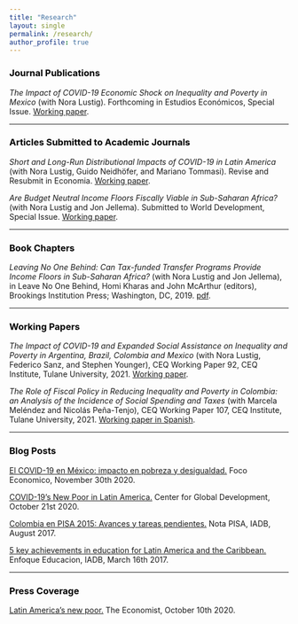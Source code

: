 ```yaml
---
title: "Research"
layout: single
permalink: /research/
author_profile: true
---
```


### <span style="color:#000000">Journal Publications</span> 

*The Impact of COVID-19 Economic Shock on Inequality and Poverty in Mexico* (with Nora Lustig). Forthcoming in Estudios Económicos, Special Issue. [Working paper](http://repec.tulane.edu/RePEc/ceq/ceq98.pdf).

---

### <span style="color:#000000">Articles Submitted to Academic Journals</span>  

*Short and Long-Run Distributional Impacts of COVID-19 in Latin America* (with Nora Lustig, Guido Neidhöfer, and Mariano Tommasi). Revise and Resubmit in Economia. [Working paper](http://repec.tulane.edu/RePEc/ceq/ceq96.pdf).

*Are Budget Neutral Income Floors Fiscally Viable in Sub-Saharan Africa?* (with Nora Lustig and Jon Jellema). Submitted to World Development, Special Issue. [Working paper](https://www.cgdev.org/sites/default/files/are-budget-neutral-income-floors-fiscally-viable-sub-saharan-africa.pdf).

---

### <span style="color:#000000">Book Chapters</span>  

*Leaving No One Behind: Can Tax-funded Transfer Programs Provide Income Floors in Sub-Saharan Africa?* (with Nora Lustig and Jon Jellema), in Leave No One Behind, Homi Kharas and John McArthur (editors), Brookings Institution Press; Washington, DC, 2019. [pdf](https://www.brookings.edu/wp-content/uploads/2019/09/LNOB_Chapter9.pdf).

---

### <span style="color:#000000">Working Papers</span> 

*The Impact of COVID-19 and Expanded Social Assistance on Inequality and Poverty in Argentina, Brazil, Colombia and Mexico* (with Nora Lustig, Federico Sanz, and Stephen Younger), CEQ Working Paper 92, CEQ Institute, Tulane University, 2021. [Working paper](http://repec.tulane.edu/RePEc/ceq/ceq92.pdf).

*The Role of Fiscal Policy in Reducing Inequality and Poverty in Colombia: an Analysis of the Incidence of Social Spending and Taxes* (with Marcela Meléndez and Nicolás Peña-Tenjo), CEQ Working Paper 107, CEQ Institute, Tulane University, 2021. [Working paper in Spanish](http://repec.tulane.edu/RePEc/ceq/ceq107.pdf).

---

### <span style="color:#000000">Blog Posts</span> 

[El COVID-19 en México: impacto en pobreza y desigualdad.](http://repec.tulane.edu/RePEc/ceq/ceq107.pdf) Foco Economico, November 30th 2020.

[COVID-19’s New Poor in Latin America.](https://www.cgdev.org/blog/covid-19s-new-poor-latin-america) Center for Global Development, October 21st 2020.

[Colombia en PISA 2015: Avances y tareas pendientes.](https://publications.iadb.org/es/colombia-en-pisa-2015-avances-y-tareas-pendientes) Nota PISA, IADB, August 2017.

[5 key achievements in education for Latin America and the Caribbean.](https://blogs.iadb.org/educacion/en/cima-5-key-achievements-in-education-for-latin-america-and-the-caribbean/) Enfoque Educacion, IADB, March 16th 2017.

---

### <span style="color:#000000">Press Coverage</span> 

  [Latin America’s new poor.](https://www.economist.com/the-americas/2020/10/08/latin-americas-new-poor) The Economist, October 10th 2020.



